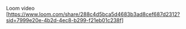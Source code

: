 Loom video [https://www.loom.com/share/288c4d5bca5d4683b3ad8cef687d2312?sid=7999e20e-4b2d-4ec8-b299-f21eb01c238f]
